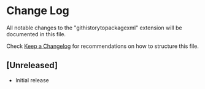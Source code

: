 # Change Log

All notable changes to the "githistorytopackagexml" extension will be documented in this file.

Check [Keep a Changelog](http://keepachangelog.com/) for recommendations on how to structure this file.

## [Unreleased]

- Initial release